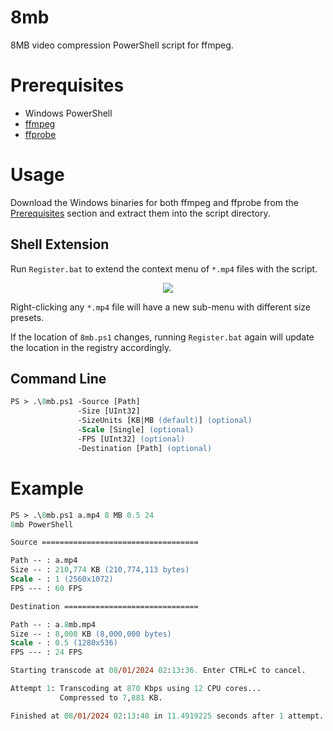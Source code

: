 # 8mb
8MB video compression PowerShell script for ffmpeg.

# Prerequisites
- Windows PowerShell
- [ffmpeg](https://ffbinaries.com/downloads)
- [ffprobe](https://ffbinaries.com/downloads)

# Usage
Download the Windows binaries for both ffmpeg and ffprobe from the [Prerequisites](#prerequisites) section and extract them into the script directory.

## Shell Extension
Run `Register.bat` to extend the context menu of `*.mp4` files with the script.

<p align="center">
    <img src="https://github.com/user-attachments/assets/b7239e80-2ecf-4d5c-a3f0-11ceadc4c716"/>
</p>

Right-clicking any `*.mp4` file will have a new sub-menu with different size presets.

If the location of `8mb.ps1` changes, running `Register.bat` again will update the location in the registry accordingly.

## Command Line
```ps
PS > .\8mb.ps1 -Source [Path]
               -Size [UInt32]
               -SizeUnits [KB|MB (default)] (optional)
               -Scale [Single] (optional)
               -FPS [UInt32] (optional)
               -Destination [Path] (optional)
```

# Example
```ps
PS > .\8mb.ps1 a.mp4 8 MB 0.5 24
8mb PowerShell

Source ===================================

Path -- : a.mp4
Size -- : 210,774 KB (210,774,113 bytes)
Scale - : 1 (2560x1072)
FPS --- : 60 FPS

Destination ==============================

Path -- : a.8mb.mp4
Size -- : 8,000 KB (8,000,000 bytes)
Scale - : 0.5 (1280x536)
FPS --- : 24 FPS

Starting transcode at 08/01/2024 02:13:36. Enter CTRL+C to cancel.

Attempt 1: Transcoding at 870 Kbps using 12 CPU cores...
           Compressed to 7,881 KB.

Finished at 08/01/2024 02:13:48 in 11.4919225 seconds after 1 attempt.
```
